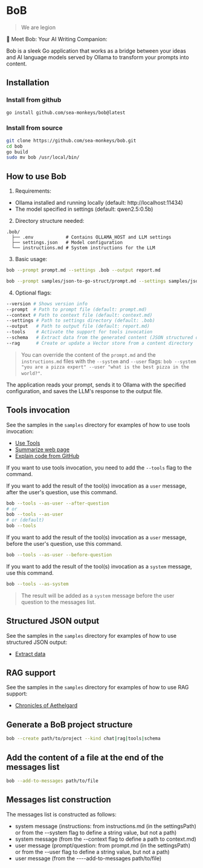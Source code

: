 # BoB
> We are legion

🤖 Meet Bob: Your AI Writing Companion:

Bob is a sleek Go application that works as a bridge between your ideas and AI language models served by Ollama to transform your prompts into content.

## Installation

### Install from github

```bash
go install github.com/sea-monkeys/bob@latest
```

### Install from source

```bash
git clone https://github.com/sea-monkeys/bob.git
cd bob
go build
sudo mv bob /usr/local/bin/
```

## How to use Bob

1. Requirements:
- Ollama installed and running locally (default: http://localhost:11434)
- The model specified in settings (default: qwen2.5:0.5b)

2. Directory structure needed:
```
.bob/
  ├── .env            # Contains OLLAMA_HOST and LLM settings
  ├── settings.json   # Model configuration
  └── instructions.md # System instructions for the LLM
```

3. Basic usage:
```bash
bob --prompt prompt.md --settings .bob --output report.md

bob --prompt samples/json-to-go-struct/prompt.md --settings samples/json-to-go-struct/.bob --output ./report.md
```

4. Optional flags:
```bash
--version # Shows version info
--prompt  # Path to prompt file (default: prompt.md)
--context # Path to context file (default: context.md)
--settings # Path to settings directory (default: .bob)
--output   # Path to output file (default: report.md)
--tools    # Activate the support for tools invocation
--schema   # Extract data from the generated content (JSON structured output)
--rag      # Create or update a Vector store from a content directory
```

> You can override the content of the `prompt.md` and the `instructions.md` files with the `--system` and `--user` flags: `bob --system "you are a pizza expert" --user "what is the best pizza in the world?"`.

The application reads your prompt, sends it to Ollama with the specified configuration, and saves the LLM's response to the output file.

## Tools invocation

See the samples in the `samples` directory for examples of how to use tools invocation:

- [Use Tools](samples/use-tools)
- [Summarize web page](samples/summarize-web-page)
- [Explain code from GitHub](samples/explain-code-from-github)

If you want to use tools invocation, you need to add the `--tools` flag to the command.

If you want to add the result of the tool(s) invocation as a `user` message, after the user's question, use this command.
```bash
bob --tools --as-user --after-question
# or
bob --tools --as-user
# or (default)
bob --tools
```

If you want to add the result of the tool(s) invocation as a `user` message, before the user's question, use this command.
```bash
bob --tools --as-user --before-question
```

If you want to add the result of the tool(s) invocation as a `system` message, use this command.
```bash
bob --tools --as-system
```
> The result will be added as a `system` message before the user question to the messages list.



## Structured JSON output

See the samples in the `samples` directory for examples of how to use structured JSON output:

- [Extract data](samples/extract-data)

## RAG support

See the samples in the `samples` directory for examples of how to use RAG support:

- [Chronicles of Aethelgard](samples/chronicles-of-aethelgard)

## Generate a BoB project structure

```bash
bob --create path/to/project --kind chat|rag|tools|schema
```

## Add the content of a file at the end of the messages list

```bash
bob --add-to-messages path/to/file
```

## Messages list construction

The messages list is constructed as follows:
- system message (instructions: from instructions.md (in the settingsPath) or from the --system flag to define a string value, but not a path)
- system message (from the --context flag to define a path to context.md)
- user message (prompt/question: from prompt.md (in the settingsPath) or from the --user flag to define a string value, but not a path)
- user message (from the ----add-to-messages path/to/file)
